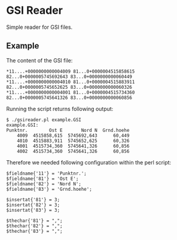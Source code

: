 GSI Reader
==========

Simple reader for GSI files.

Example
-------

The content of the GSI file:
~~~
*11....+0000000000004009 81...0+0000004515858615 82...0+0000005745692643 83...0+0000000000060449 
*11....+0000000000004010 81...0+0000004515883911 82...0+0000005745652625 83...0+0000000000060326 
*11....+0000000000004001 81...0+0000004515734360 82...0+0000005745641326 83...0+0000000000060856 
~~~

Running the script returns following output:

~~~
$ ./gsireader.pl example.GSI
example.GSI:
Punktnr.        Ost E       Nord N  Grnd.hoehe
    4009  4515858,615  5745692,643      60,449
    4010  4515883,911  5745652,625      60,326
    4001  4515734,360  5745641,326      60,856
    4002  4515734,360  5745641,326      60,856
~~~

Therefore we needed following configuration within the perl script:

~~~
$fieldname{'11'} = 'Punktnr.';
$fieldname{'81'} = 'Ost E';
$fieldname{'82'} = 'Nord N';
$fieldname{'83'} = 'Grnd.hoehe';

$insertat{'81'} = 3;
$insertat{'82'} = 3;
$insertat{'83'} = 3;

$thechar{'81'} = ",";
$thechar{'82'} = ",";
$thechar{'83'} = ",";
~~~
